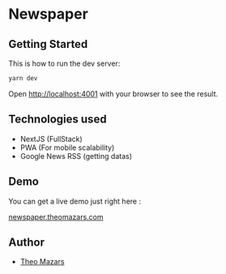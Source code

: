 # Newspaper

## Getting Started

This is how to run the dev server:

```bash
yarn dev
```

Open [http://localhost:4001](http://localhost:4001) with your browser to see the result.

## Technologies used
- NextJS (FullStack)
- PWA (For mobile scalability)
- Google News RSS (getting datas)

## Demo

You can get a live demo just right here :

[newspaper.theomazars.com](https://newspaper.theomazars.com)

## Author

- [Theo Mazars](https://theomazars.com)